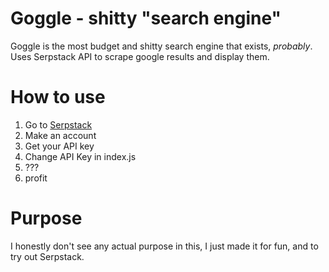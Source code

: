 # Goggle - shitty "search engine"
Goggle is the most budget and shitty search engine that exists, *probably*. Uses Serpstack API to scrape google results and display them.

# How to use
1. Go to [Serpstack](https://www.serpstack.com)
2. Make an account
3. Get your API key
4. Change API Key in index.js
5. ???
6. profit

# Purpose
I honestly don't see any actual purpose in this, I just made it for fun, and to try out Serpstack.
